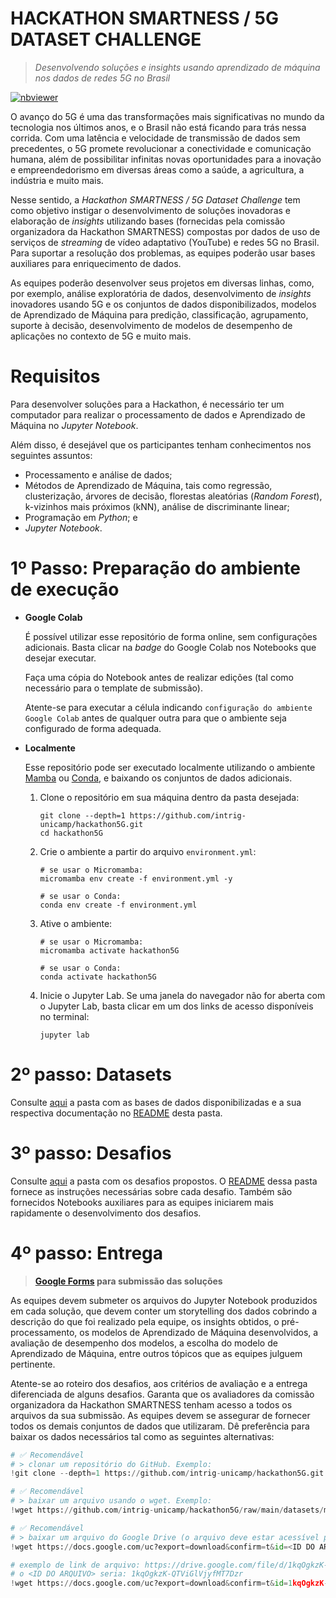 # HACKATHON SMARTNESS / 5G DATASET CHALLENGE
> _Desenvolvendo soluções e insights usando aprendizado de máquina nos dados de redes 5G no Brasil_

[![nbviewer](https://raw.githubusercontent.com/jupyter/design/main/logos/Badges/nbviewer_badge.svg)](https://nbviewer.org/github/intrig-unicamp/hackathon5G/tree/main/)

O avanço do 5G é uma das transformações mais significativas no mundo da tecnologia nos últimos anos, e o Brasil não está ficando para trás nessa corrida. Com uma latência e velocidade de transmissão de dados sem precedentes, o 5G promete revolucionar a conectividade e comunicação humana, além de possibilitar infinitas novas oportunidades para a inovação e empreendedorismo em diversas áreas como a saúde, a agricultura, a indústria e muito mais.

Nesse sentido, a _Hackathon SMARTNESS / 5G Dataset Challenge_ tem como objetivo instigar o desenvolvimento de soluções inovadoras e elaboração de _insights_ utilizando bases (fornecidas pela comissão organizadora da Hackathon SMARTNESS) compostas por dados de uso de serviços de _streaming_ de vídeo adaptativo (YouTube) e redes 5G no Brasil. Para suportar a resolução dos problemas, as equipes poderão usar bases auxiliares para enriquecimento de dados.

As equipes poderão desenvolver seus projetos em diversas linhas, como, por exemplo, análise exploratória de dados, desenvolvimento de _insights_ inovadores usando 5G e os conjuntos de dados disponibilizados, modelos de Aprendizado de Máquina para predição, classificação, agrupamento, suporte à decisão, desenvolvimento de modelos de desempenho de aplicações no contexto de 5G e muito mais.

# Requisitos
Para desenvolver soluções para a Hackathon, é necessário ter um computador para realizar o processamento de dados e Aprendizado de Máquina no _Jupyter Notebook_.

Além disso, é desejável que os participantes tenham conhecimentos nos seguintes assuntos:
- Processamento e análise de dados;
- Métodos de Aprendizado de Máquina, tais como regressão, clusterização, árvores de decisão, florestas aleatórias (_Random Forest_), k-vizinhos mais próximos (kNN), análise de discriminante linear;
- Programação em _Python_; e
- _Jupyter Notebook_.

# 1º Passo: Preparação do ambiente de execução

- **Google Colab**

  É possível utilizar esse repositório de forma online, sem configurações adicionais. Basta clicar na _badge_ do Google Colab nos Notebooks que desejar executar.

  Faça uma cópia do Notebook antes de realizar edições (tal como necessário para o template de submissão).

  Atente-se para executar a célula indicando `configuração do ambiente Google Colab` antes de qualquer outra para que o ambiente seja configurado de forma adequada.

- **Localmente**

  Esse repositório pode ser executado localmente utilizando o ambiente [Mamba](https://mamba.readthedocs.io/en/latest/installation.html) ou [Conda](https://docs.conda.io/projects/conda/en/latest/user-guide/install/index.html), e baixando os conjuntos de dados adicionais.

  1. Clone o repositório em sua máquina dentro da pasta desejada:
      ```
      git clone --depth=1 https://github.com/intrig-unicamp/hackathon5G.git
      cd hackathon5G
      ```

  2. Crie o ambiente a partir do arquivo `environment.yml`:
      ```
      # se usar o Micromamba:
      micromamba env create -f environment.yml -y

      # se usar o Conda:
      conda env create -f environment.yml
      ```

  3. Ative o ambiente:
      ```
      # se usar o Micromamba:
      micromamba activate hackathon5G

      # se usar o Conda:
      conda activate hackathon5G
      ```

  4. Inicie o Jupyter Lab. Se uma janela do navegador não for aberta com o Jupyter Lab, basta clicar em um dos links de acesso disponíveis no terminal:
      ```
      jupyter lab
      ```

# 2º passo: Datasets
Consulte [aqui](datasets) a pasta com as bases de dados disponibilizadas e a sua respectiva documentação no [README](datasets/README.md) desta pasta.

# 3º passo: Desafios
Consulte [aqui](challenges) a pasta com os desafios propostos. O [README](challenges/README.md) dessa pasta fornece as instruções necessárias sobre cada desafio. Também são fornecidos Notebooks auxiliares para as equipes iniciarem mais rapidamente o desenvolvimento dos desafios.

# 4º passo: Entrega
> **[Google Forms](https://forms.gle/mZd3qTaYuCifXgLW7) para submissão das soluções**

As equipes devem submeter os arquivos do Jupyter Notebook produzidos em cada solução, que devem conter um storytelling dos dados cobrindo a descrição do que foi realizado pela equipe, os insights obtidos, o pré-processamento, os modelos de Aprendizado de Máquina desenvolvidos, a avaliação de desempenho dos modelos, a escolha do modelo de Aprendizado de Máquina, entre outros tópicos que as equipes julguem pertinente.

Atente-se ao roteiro dos desafios, aos critérios de avaliação e a entrega diferenciada de alguns desafios. Garanta que os avaliadores da comissão organizadora da Hackathon SMARTNESS tenham acesso a todos os arquivos da sua submissão. As equipes devem se assegurar de fornecer todos os demais conjuntos de dados que utilizaram. Dê preferência para baixar os dados necessários tal como as seguintes alternativas:

```python
# ✅ Recomendável
# > clonar um repositório do GitHub. Exemplo:
!git clone --depth=1 https://github.com/intrig-unicamp/hackathon5G.git

# ✅ Recomendável
# > baixar um arquivo usando o wget. Exemplo:
!wget https://github.com/intrig-unicamp/hackathon5G/raw/main/datasets/mosaico/mosaico-erbs-são-paulo.zip

# ✅ Recomendável
# > baixar um arquivo do Google Drive (o arquivo deve estar acessível publicamente via link)
!wget https://docs.google.com/uc?export=download&confirm=t&id=<ID DO ARQUIVO>

# exemplo de link de arquivo: https://drive.google.com/file/d/1kqOgkzK-QTViGlVjyfMT7Dzr/view
# o <ID DO ARQUIVO> seria: 1kqOgkzK-QTViGlVjyfMT7Dzr
!wget https://docs.google.com/uc?export=download&confirm=t&id=1kqOgkzK-QTViGlVjyfMT7Dzr
```
